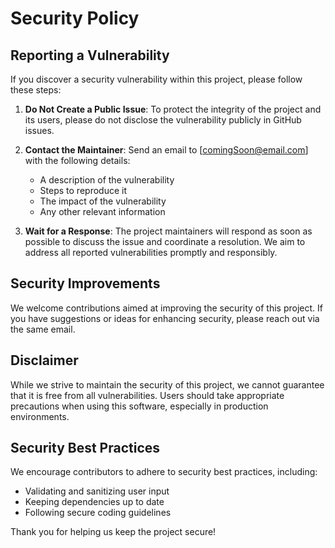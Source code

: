# Security Policy

## Reporting a Vulnerability

If you discover a security vulnerability within this project, please follow these steps:

1. **Do Not Create a Public Issue**: To protect the integrity of the project and its users, please do not disclose the vulnerability publicly in GitHub issues.

2. **Contact the Maintainer**: Send an email to [comingSoon@email.com] with the following details:
   - A description of the vulnerability
   - Steps to reproduce it
   - The impact of the vulnerability
   - Any other relevant information

3. **Wait for a Response**: The project maintainers will respond as soon as possible to discuss the issue and coordinate a resolution. We aim to address all reported vulnerabilities promptly and responsibly.

## Security Improvements

We welcome contributions aimed at improving the security of this project. If you have suggestions or ideas for enhancing security, please reach out via the same email.

## Disclaimer

While we strive to maintain the security of this project, we cannot guarantee that it is free from all vulnerabilities. Users should take appropriate precautions when using this software, especially in production environments.

## Security Best Practices

We encourage contributors to adhere to security best practices, including:
- Validating and sanitizing user input
- Keeping dependencies up to date
- Following secure coding guidelines

Thank you for helping us keep the project secure!
